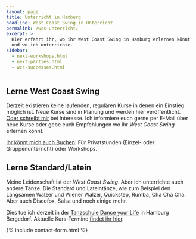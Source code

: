 ```yaml
---
layout: page
title: Unterricht in Hamburg
headline: West Coast Swing in Unterricht
permalink: /wcs-unterricht/
excerpt: >
  Hier erfahrt ihr, wo ihr West Coast Swing in Hamburg erlernen könnt
  und wo ich unterrichte.
sidebar:
  - next-workshops.html
  - next-parties.html
  - wcs-successes.html
---
```


## Lerne West Coast Swing

Derzeit existieren keine laufenden, regulären Kurse in denen ein Einstieg möglich ist. Neue Kurse sind in Planung und werden hier veröffentlicht. [Oder schreibt mir](#contact-form) bei Interesse. Ich informiere euch gerne per E-Mail über neue Kurse oder gebe euch Empfehlungen wo ihr _West Coast Swing_ erlernen könnt.

[Ihr könnt mich auch Buchen](#contact-form): Für Privatstunden (Einzel- oder Gruppenunterricht) oder Workshops.


## Lerne Standard/Latein

Meine Leidenschaft ist der _West Coast Swing_. Aber ich unterrichte auch andere Tänze. Die Standard und Lateintänze, wie zum Beispiel den Langsamen Walzer und Wiener Walzer, Quickstep, Rumba, Cha Cha Cha. Aber auch Discofox, Salsa und noch einige mehr.

Dies tue ich derzeit in der [Tanzschule Dance your Life](http://www.tanzschule-bergedorf.com) in Hamburg Bergedorf. Aktuelle Kurs-Termine [findet ihr hier](http://www.tanzschule-bergedorf.com/kurse/).

{% include contact-form.html %}
